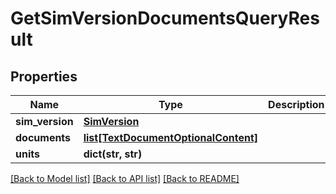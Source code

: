 # GetSimVersionDocumentsQueryResult

## Properties
Name | Type | Description | Notes
------------ | ------------- | ------------- | -------------
**sim_version** | [**SimVersion**](SimVersion.md) |  | [optional] 
**documents** | [**list[TextDocumentOptionalContent]**](TextDocumentOptionalContent.md) |  | [optional] 
**units** | **dict(str, str)** |  | [optional] 

[[Back to Model list]](../README.md#documentation-for-models) [[Back to API list]](../README.md#documentation-for-api-endpoints) [[Back to README]](../README.md)


